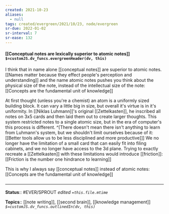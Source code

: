 ```yaml
---
created: 2021-10-23
aliases:
  - null
tags: created/evergreen/2021/10/23, node/evergreen
sr-due: 2022-01-02
sr-interval: 7
sr-ease: 132
---
```


#### [[Conceptual notes are lexically superior to atomic notes]] `$=customJS.dv_funcs.evergreenHeader(dv, this)`

I think that in name alone [[conceptual notes]] are superior to atomic notes. [[Names matter because they effect people's perception and understanding]] and the name atomic notes pushes you think about the physical size of the note, instead of the intellectual size of the note: [[Concepts are the fundamental unit of knowledge]]

At first thought (unless you're a chemist) an atom is a uniformly sized building block. It can vary a little big in size, but overall it's virtue is in it's uniformity.
In [[Niklas Luhmann]]'s original [[Zettelkasten]], he inscribed all notes on 3x5 cards and then laid them out to create larger thoughts.  This system restricted notes to a single atomic size, but in the era of computer's this process is different.
^[There doesn't mean there isn't anything to learn from Luhmann's system, but we shouldn't limit ourselves because of it: [[Better tools allow us to be less disciplined and more productive]]]
We no longer have the limitation of a small card that can easily fit into filing cabinets, and we no longer have access to the 3d plane. Trying to exactly recreate a [[Zettelkasten]] with these limitations would introduce [[friction]]: [[Friction is the number one hindrance to learning]]

This is why I always say [[conceptual notes]] instead of atomic notes: [[Concepts are the fundamental unit of knowledge]]

### <hr class="footnote"/>

**Status**:: #EVER/SPROUT 
*edited `=this.file.mtime`*

**Topics**:: [[note writing]], [[second brain]], [[knowledge management]]
*`$=customJS.dv_funcs.outlinedIn(dv, this)`*
